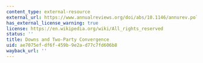 ```yaml
---
content_type: external-resource
external_url: https://www.annualreviews.org/doi/abs/10.1146/annurev.polisci.7.012003.104711?journ
has_external_license_warning: true
license: https://en.wikipedia.org/wiki/All_rights_reserved
status: ''
title: Downs and Two-Party Convergence
uid: ae7075ef-df6f-459b-9e2a-d77c7fd606b8
wayback_url: ''
---
```

